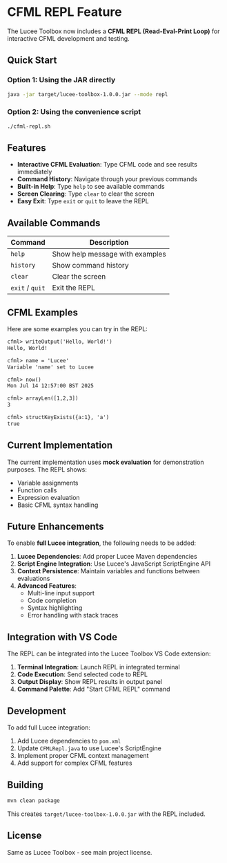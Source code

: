 # CFML REPL Feature

The Lucee Toolbox now includes a **CFML REPL (Read-Eval-Print Loop)** for interactive CFML development and testing.

## Quick Start

### Option 1: Using the JAR directly
```bash
java -jar target/lucee-toolbox-1.0.0.jar --mode repl
```

### Option 2: Using the convenience script
```bash
./cfml-repl.sh
```

## Features

- **Interactive CFML Evaluation**: Type CFML code and see results immediately
- **Command History**: Navigate through your previous commands
- **Built-in Help**: Type `help` to see available commands  
- **Screen Clearing**: Type `clear` to clear the screen
- **Easy Exit**: Type `exit` or `quit` to leave the REPL

## Available Commands

| Command | Description |
|---------|-------------|
| `help` | Show help message with examples |
| `history` | Show command history |
| `clear` | Clear the screen |
| `exit` / `quit` | Exit the REPL |

## CFML Examples

Here are some examples you can try in the REPL:

```cfml
cfml> writeOutput('Hello, World!')
Hello, World!

cfml> name = 'Lucee'
Variable 'name' set to Lucee

cfml> now()
Mon Jul 14 12:57:00 BST 2025

cfml> arrayLen([1,2,3])
3

cfml> structKeyExists({a:1}, 'a')
true
```

## Current Implementation

The current implementation uses **mock evaluation** for demonstration purposes. The REPL shows:
- Variable assignments
- Function calls  
- Expression evaluation
- Basic CFML syntax handling

## Future Enhancements

To enable **full Lucee integration**, the following needs to be added:

1. **Lucee Dependencies**: Add proper Lucee Maven dependencies
2. **Script Engine Integration**: Use Lucee's JavaScript ScriptEngine API
3. **Context Persistence**: Maintain variables and functions between evaluations
4. **Advanced Features**: 
   - Multi-line input support
   - Code completion
   - Syntax highlighting
   - Error handling with stack traces

## Integration with VS Code

The REPL can be integrated into the Lucee Toolbox VS Code extension:

1. **Terminal Integration**: Launch REPL in integrated terminal
2. **Code Execution**: Send selected code to REPL
3. **Output Display**: Show REPL results in output panel
4. **Command Palette**: Add "Start CFML REPL" command

## Development

To add full Lucee integration:

1. Add Lucee dependencies to `pom.xml`
2. Update `CFMLRepl.java` to use Lucee's ScriptEngine
3. Implement proper CFML context management
4. Add support for complex CFML features

## Building

```bash
mvn clean package
```

This creates `target/lucee-toolbox-1.0.0.jar` with the REPL included.

## License

Same as Lucee Toolbox - see main project license.
